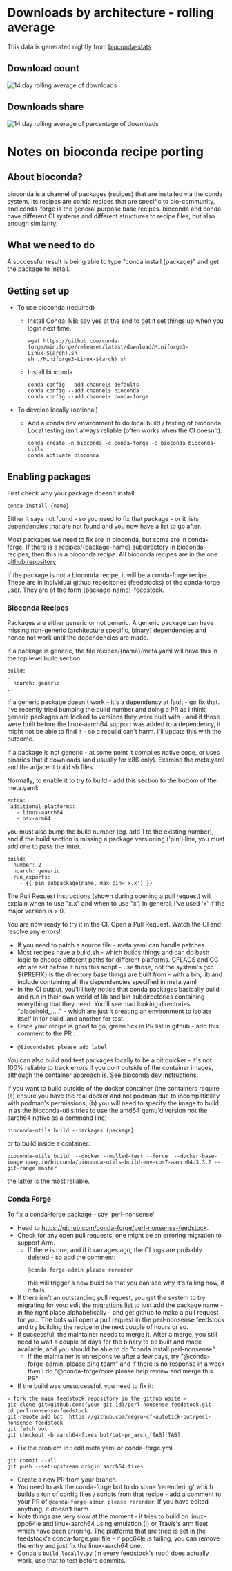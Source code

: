 
# Downloads by architecture - rolling average

This data is generated nightly from [bioconda-stats](https://github.com/bioconda/bioconda-stats)

## Download count

![14 day rolling average of downloads](./downloads.png)

## Downloads share

![14 day rolling average of percentage of downloads](./percents.png)

# Notes on bioconda recipe porting

## About bioconda?

bioconda is a channel of packages (recipes) that are installed via the conda system. Its recipes are conda recipes that are specific to bio-community, and conda-forge is the general purpose base recipes.  bioconda and conda have different CI systems and different structures to recipe files, but also enough similarity.

## What we need to do

A successful result is being able to type "conda install {package}" and get the package to install.

## Getting set up

- To use bioconda (required)
  - Install Conda: NB:  say yes at the end to get it set things up when you login next time.

    ```
    wget https://github.com/conda-forge/miniforge/releases/latest/download/Miniforge3-Linux-$(arch).sh
    sh ./Miniforge3-Linux-$(arch).sh
    ```
    
  - Install bioconda
    ```
    conda config --add channels defaults
    conda config --add channels bioconda
    conda config --add channels conda-forge
	  ```
- To develop locally (optional)
  - Add a conda dev environment to do local build / testing of bioconda. Local testing isn't always reliable (often works when the CI doesn't). 

    ```
    conda create -n bioconda -c conda-forge -c bioconda bioconda-utils
    conda activate bioconda
    ```

## Enabling packages

First check why your package doesn't install:
```
conda install {name}
```
Either it says not found - so you need to fix that package - or it lists dependencies that are not found and you now have a list to go after. 

Most packages we need to fix are in bioconda, but some are in conda-forge.  If there is a recipes/{package-name} subdirectory in bioconda-recipes, then this is a bioconda recipe.  All bioconda recipes are in the one [github repository](https://github.com/bioconda/bioconda-recipes/)

If the package is not a bioconda recipe, it will be a conda-forge recipe. These are in individual github repositories (feedstocks) of the conda-forge user. They are of the form {package-name}-feedstock.

### Bioconda Recipes

Packages are either generic or not generic.  A generic package can have missing non-generic (architecture specific, binary) dependencies and hence not work until the dependencies are made. 

If a package is generic, the file recipes/{name}/meta.yaml will have this in the top level build section:
```
build:
..
  noarch: generic
..
```
If a generic package doesn't work - it's a dependency at fault - go fix that.  I've recently tried bumping the build number and doing a PR as I think generic packages are locked to versions they were built with - and if those were built before the linux-aarch64 support was added to a dependency, it might not be able to find it - so a rebuild can't harm.  I'll update this with the outcome.

If a package is not generic - at some point it compiles native code, or uses binaries that it downloads (and usually for x86 only).  Examine the meta.yaml and the adjacent build.sh files.

Normally, to enable it to try to build - add this section to the bottom of the meta.yaml:
```
extra:
 additional-platforms:
   - linux-aarch64
   - osx-arm64 
```
you must also bump the build number (eg. add 1 to the existing number), and if the build section is missing a package versioning ('pin') line, you must add one to pass the linter.

```
build:
  number: 2
  noarch: generic
  run_exports:
    - {{ pin_subpackage(name, max_pin='x.x') }}
```
The Pull Request instructions (shown during opening a pull request) will explain when to use "x.x" and when to use "x".  In general, I've used 'x' if the major version is > 0.

You are now ready to try it in the CI.  Open a Pull Request.  Watch the CI and resolve any errors!

- If you need to patch a source file - meta.yaml can handle patches.
- Most recipes have a build.sh - which builds things and can do bash logic to choose different paths for different platforms.  CFLAGS and CC etc are set before it runs this script - use those, not the system's gcc.  ${PREFIX} is the directory base things are built from - with a bin, lib and include containing all the dependencies specified in meta.yaml
- In the CI output, you'll likely notice that conda packages basically build and run in their own world of lib and bin subdirectories containing everything that they need. You'll see mad looking directories "placehold_....." - which are just it creating an environment to isolate itself in for build, and another for test.    
- Once your recipe is good to go, green tick in PR list in github - add this comment to the PR :
- ```
  @BiocondaBot please add label
  ```
You can also build and test packages locally to be a bit quicker - it's not 100% reliable to track errors if you do it outside of the container images, although the container approach is.  See [bioconda dev instructions](https://bioconda.github.io/contributor/building-locally.html).

If you want to build outside of the docker container (the containers require (a) ensure you have the real docker and not podman due to incompatibility with podman's permissions, (b) you will need to specify the image to build in as the bioconda-utils tries to use the amd64 qemu'd version not the aarch64 native as a command line)
```
bioconda-utils build --packages {package}
```
or to build inside a container:
```
bioconda-utils build  --docker --mulled-test --force  --docker-base-image quay.io/bioconda/bioconda-utils-build-env-cos7-aarch64:3.3.2 --git-range master
```
the latter is the most reliable.

### Conda Forge

To fix a conda-forge package - say 'perl-nonsense'
- Head to https://github.com/conda-forge/perl-nonsense-feedstock.  
- Check for any open pull requests, one might be an erroring migration to support Arm.  
  - If there is one, and if it ran ages ago, the CI logs are probably deleted - so add the comment:
    ```
    @conda-forge-admin please rerender
    ```
	  this will trigger a new build so that you can see why it's failing now, if it fails.
- If there isn't an outstanding pull request, you get the system to try migrating for you: edit the [migrations list](https://github.com/conda-forge/conda-forge-pinning-feedstock/blob/main/recipe/migrations/arch_rebuild.txt) to just add the package name - in the right place alphabetically - and get github to make a pull request for you. The bots will open a pull request in the perl-nonsense feedstock and try building the recipe in the next couple of hours or so.
- If successful, the maintainer needs to merge it.  After a merge, you still need to wait a couple of days for the binary to be built and made available, and you should be able to do "conda install perl-nonsense".
  - If the maintainer is unresponsive after a few days, try "@conda-forge-admin, please ping team" and if there is no response in a week then I do "@conda-forge/core please help review and merge this PR" 
- If the build was unsuccessful, you need to fix it:
```
< fork the main feedstock repository in the github wsite > 
git clone git@github.com:{your-git-id}/perl-nonsense-feedstock.git
cd perl-nonsense-feedstock
git remote add bot  https://github.com/regro-cf-autotick-bot/perl-nonsense-feedstock
git fetch bot
git checkout -b aarch64-fixes bot/bot-pr_arch_[TAB][TAB]
```
  - Fix the problem in : edit meta.yaml or conda-forge.yml
  ```
  git commit --all
  git push --set-upstream origin aarch64-fixes
  ```
  - Create a new PR from your branch.
  - You need to ask the conda-forge bot to do some 'rerendering' which builds a ton of config files / scripts from that recipe  - add a comment to your PR of `@conda-forge-admin please rerender`. If you have edited anything, it doesn't harm.
  - Note things are very slow at the moment - it tries to build on linux-ppc64le and linux-aarch64 using emulation (!) or Travis's arm fleet which have been erroring. The platforms that are tried is set in the feedstock's conda-forge.yml file - if ppc64le is failing, you can remove the entry and just fix the linux-aarch64 one.
  - Conda's `build_locally.py` (in every feedstock's root) does actually work, use that to test before commits.

